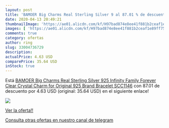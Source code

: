 ```yaml
---
layout: post
title: 'BAMOER Big Charms Real Sterling Silver 9 al 87.01 % de descuento'
date: 2020-04-13 20:49:21
thumbnailImage: 'https://ae01.alicdn.com/kf/H97bad874e8ee41f881b2ceaf1e89ff75S/BAMOER-Big-Charms-Real-Sterling-Silver-925-Infinity-Family-Forever-Clear-Crystal-Charm-for-Original-925.jpg_350x350._SL200_.jpg'
images: [ 'https://ae01.alicdn.com/kf/H97bad874e8ee41f881b2ceaf1e89ff75S/BAMOER-Big-Charms-Real-Sterling-Silver-925-Infinity-Family-Forever-Clear-Crystal-Charm-for-Original-925.jpg_350x350._SL200_.jpg' ]
comments: true
category: ofertas
author: ring
slug: 33004736729
description:
actualPrice: 4.63 USD
comparePrice: 35.64 USD
inStock: true
---
```


Está [BAMOER Big Charms Real Sterling Silver 925 Infinity Family Forever Clear Crystal Charm for Original 925 Brand Bracelet SCC1146](https://www.amazon.com/dp/33004736729/?tag=redken08-20) con 87.01 de descuento por 4.63 USD (original: 35.64 USD) en el siguiente enlace!

[![](https://ae01.alicdn.com/kf/H97bad874e8ee41f881b2ceaf1e89ff75S/BAMOER-Big-Charms-Real-Sterling-Silver-925-Infinity-Family-Forever-Clear-Crystal-Charm-for-Original-925.jpg_350x350._SL200_.jpg)](https://www.amazon.com/dp/33004736729/?tag=redken08-20)

[Ver la oferta!!](https://www.amazon.com/dp/33004736729/?tag=redken08-20)

[Consulta otras ofertas en nuestro canal de telegram](https://t.me/s/ofertas25)
